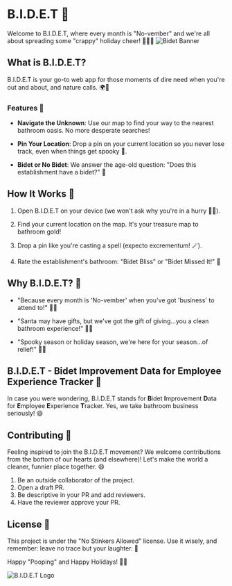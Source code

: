 # B.I.D.E.T 🚽

Welcome to B.I.D.E.T, where every month is "No-vember" and we're all about spreading some "crappy" holiday cheer! 💩🎃🎄
![Bidet Banner](./static/bidet-banner.jpg)

## What is B.I.D.E.T?

B.I.D.E.T is your go-to web app for those moments of dire need when you're out and about, and nature calls. 🌍📍

### Features 🌟

- **Navigate the Unknown**: Use our map to find your way to the nearest bathroom oasis. No more desperate searches!

- **Pin Your Location**: Drop a pin on your current location so you never lose track, even when things get spooky 👻.

- **Bidet or No Bidet**: We answer the age-old question: "Does this establishment have a bidet?" 🚿

## How It Works 🧻

1. Open B.I.D.E.T on your device (we won't ask why you're in a hurry 🏃‍♂️).

2. Find your current location on the map. It's your treasure map to bathroom gold!

3. Drop a pin like you're casting a spell (expecto excrementum! 🪄).

4. Rate the establishment's bathroom: "Bidet Bliss" or "Bidet Missed It!" 💯

## Why B.I.D.E.T? 💩

- "Because every month is 'No-vember' when you've got 'business' to attend to!" 🍂🍁

- "Santa may have gifts, but we've got the gift of giving...you a clean bathroom experience!" 🎅🎁

- "Spooky season or holiday season, we're here for your season...of relief!" 🦇🎄

## B.I.D.E.T - Bidet Improvement Data for Employee Experience Tracker 💼

In case you were wondering, B.I.D.E.T stands for **B**idet **I**mprovement **D**ata for **E**mployee **E**xperience **T**racker. Yes, we take bathroom business seriously! 😄

## Contributing 🚀

Feeling inspired to join the B.I.D.E.T movement? We welcome contributions from the bottom of our hearts (and elsewhere)! Let's make the world a cleaner, funnier place together. 😄
1. Be an outside collaborator of the project.
2. Open a draft PR.
3. Be descriptive in your PR and add reviewers.
4. Have the reviewer approve your PR.

## License 📜

This project is under the "No Stinkers Allowed" license. Use it wisely, and remember: leave no trace but your laughter. 🌟

Happy "Pooping" and Happy Holidays! 🚽🎉

![B.I.D.E.T Logo](./static/bidet-logo.png)
